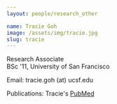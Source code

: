 ```yaml
---
layout: people/research_other

name: Tracie Goh
image: /assets/img/tracie.jpg
slug: tracie
---
```


Research Associate  
BSc '11, University of San Francisco

Email: tracie.goh (at) ucsf.edu

Publications: Tracie's [PubMed](http://www.ncbi.nlm.nih.gov/pubmed/23870122)
